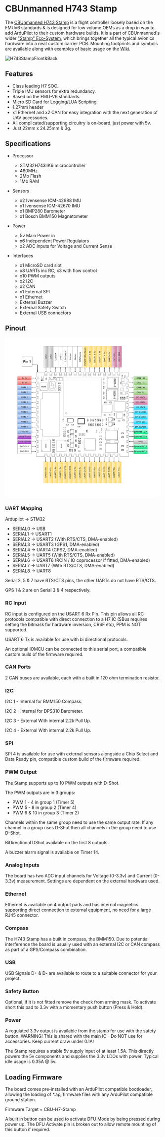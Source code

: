 

# CBUnmanned H743 Stamp

The [CBUnmanned H743 Stamp](https://cbunmanned.com/store) is a flight controller loosely based on the FMUv6 standards & is designed for low volume OEMs as a drop in way to add ArduPilot to their custom hardware builds. It is a part of CBUnmanned's wider ["Stamp" Eco-System](https://cbunmanned.com), which brings together all the typical avionics hardware into a neat custom carrier PCB. Mounting footprints and symbols are available along with examples of basic usage on the  [Wiki](https://wiki.cbunmanned.com/).

![H743StampFront&Back](H743_SD.png "H743FB")

## Features
- Class leading H7 SOC.
- Triple IMU sensors for extra redundancy.
- Based on the FMU-V6 standards.
- Micro SD Card for Logging/LUA Scripting.
- 1.27mm header
- x1 Ethernet and x2 CAN for easy integration with the next generation of UAV accessories.
- All complicated/supporting circuitry is on-board, just power with 5v.
- Just 22mm x 24.25mm & 3g.

## Specifications
- Processor
  - STM32H743IIK6 microcontroller
  - 480MHz
  - 2Mb Flash
  - 1Mb RAM

- Sensors
  - x2 Ivensense ICM-42688 IMU
  - x1 Ivensense ICM-42670 IMU
  - x1 BMP280 Barometer
  - x1 Bosch BMM150 Magnetometer
 
- Power
  - 5v Main Power in
  - x6 Independent Power Regulators
  - x2 ADC Inputs for Voltage and Current Sense

- Interfaces
  - x1 MicroSD card slot
  - x8 UARTs inc RC, x3 with flow control
  - x10 PWM outputs
  - x2 I2C 
  - x2 CAN
  - x1 External SPI
  - x1 Ethernet
  - External Buzzer
  - External Safety Switch 
  - External USB connectors 

## Pinout

![H743 Stamp Pinout](H743Pinout.png "H743")

### UART Mapping 

 Ardupilot -> STM32
 - SERIAL0 -> USB
 - SERIAL1 -> USART1
 - SERIAL2 -> USART2	(With RTS/CTS, DMA-enabled)
 - SERIAL3 -> USART3  (GPS1, DMA-enabled)
 - SERIAL4 -> UART4   (GPS2, DMA-enabled)
 - SERIAL5 -> UART5		(With RTS/CTS, DMA-enabled)
 - SERIAL6 -> USART6	(RCIN / IO coprocessor if fitted, DMA-enabled)
 - SERIAL7 -> UART7		(With RTS/CTS, DMA-enabled) 
 - SERIAL8 -> UART8

Serial 2, 5 & 7 have RTS/CTS pins, the other UARTs do not have RTS/CTS.

GPS 1 & 2 are on Serial 3 & 4 respectively.

### RC Input
 
RC input is configured on the USART 6 Rx Pin. This pin allows all RC protocols compatible with direct connection to a H7 IC (SBus requires setting the bitmask for hardware inversion, CRSF etc), PPM is NOT supported.

USART 6 Tx is available for use with bi directional protocols.

An optional IOMCU can be connected to this serial port, a compatible custom build of the firmware required.

### CAN Ports 
2 CAN buses are available, each with a built in 120 ohm termination resistor.

### I2C
I2C 1 - Internal for BMM150 Compass.

I2C 2 - Internal for DPS310 Barometer.

I2C 3 - External With internal 2.2k Pull Up.

I2C 4 - External With internal 2.2k Pull Up.

### SPI
SPI 4 is available for use with external sensors alongside a Chip Select and Data Ready pin, compatible custom build of the firmware required.

### PWM Output
The Stamp supports up to 10 PWM outputs with D-Shot. 

The PWM outputs are in 3 groups:

 - PWM 1 - 4 in group 1 (Timer 5)
 - PWM 5 - 8 in group 2 (Timer 4)
 - PWM 9 & 10 in group 3 (Timer 2)

Channels within the same group need to use the same output rate. If any channel in a group uses D-Shot then all channels in the group need to use D-Shot.

BiDirectional DShot available on the first 8 outputs.

A buzzer alarm signal is available on Timer 14.

### Analog Inputs 

The board has two ADC input channels for Voltage (0-3.3v) and Current (0-3.3v) measurement. Settings are dependent on the external hardware used. 

### Ethernet
Ethernet is available on 4 output pads and has internal magnetics supporting direct connection to external equipment, no need for a large RJ45 connector.

### Compass

The H743 Stamp has a built in compass, the BMM150. Due to potential interference the board is usually used with an external I2C or CAN compass as part of a GPS/Compass combination.

### USB

USB Signals D+ & D- are available to route to a suitable connector for your project.

### Safety Button

Optional, if it is not fitted remove the check from arming mask. To activate short this pad to 3.3v with a momentary push button (Press & Hold).

### Power

A regulated 3.3v output is available from the stamp for use with the safety button. WARNING! This is shared with the main IC - Do NOT use for accessories. Keep current draw under 0.1A!

The Stamp requires a stable 5v supply input of at least 1.5A. This directly powers the 5v components and supplies the 3.3v LDOs with power. Typical idle usage is 0.35A @ 5v.

## Loading Firmware

The board comes pre-installed with an ArduPilot compatible bootloader, allowing the loading of *.apj firmware files with any ArduPilot compatible ground station. 

Firmware Target = CBU-H7-Stamp

A built in button can be used to activate DFU Mode by being pressed during power up. The DFU Activate pin is broken out to allow remote mounting of this button if required. 